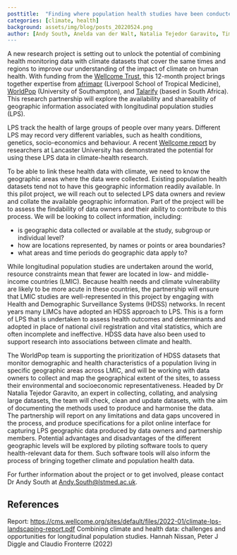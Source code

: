 ```yaml
---
posttitle:  "Finding where population health studies have been conducted to inform climate-health research"
categories: [climate, health]
background: assets/img/blog/posts_20220524.png
author: [Andy South, Anelda van der Walt, Natalia Tejedor Garavito, Tim O'Riordan]
---
```


A new research project is setting out to unlock the potential of combining health monitoring data with climate datasets that cover the same times and regions to improve our understanding of the impact of climate on human health. With funding from the [Wellcome Trust](https://wellcome.org/), this 12-month project brings together expertise from [afrimapr](https://afrimapr.org) (Liverpool School of Tropical Medicine), [WorldPop](https://www.worldpop.org/) (University of Southampton), and [Talarify](https://talarify.co.za) (based in South Africa). This research partnership will explore the availability and shareability of geographic information associated with longitudinal population studies (LPS). 
 
LPS track the health of large groups of people over many years. Different LPS may record very different variables, such as health conditions, genetics, socio-economics and behaviour. A recent [Wellcome report](https://cms.wellcome.org/sites/default/files/2022-01/climate-lps-landscaping-report.pdf) by researchers at Lancaster University has demonstrated the potential for using these LPS data in climate-health research.   
 
To be able to link these health data with climate, we need to know the geographic areas where the data were collected. Existing population health datasets tend not to have this geographic information readily available. In this pilot project, we will reach out to selected LPS data owners and review and collate the available geographic information. Part of the project will be to assess the findability of data owners and their ability to contribute to this process. We will be looking to collect information, including: 
- is geographic data collected or available at the study, subgroup or individual level? 
- how are locations represented, by names or points or area boundaries?  
- what areas and time periods do geographic data apply to? 
 
While longitudinal population studies are undertaken around the world, resource constraints mean that fewer are located in low- and middle-income countries (LMIC). Because health needs and climate vulnerability are likely to be more acute in these countries, the partnership will ensure that LMIC studies are well-represented in this project by engaging with Health and Demographic Surveillance Systems (HDSS) networks. In recent years many LIMCs have adopted an HDSS approach to LPS. This is a form of LPS that is undertaken to assess health outcomes and determinants and adopted in place of national civil registration and vital statistics, which are often incomplete and ineffective. HDSS data have also been used to support research into associations between climate and health. 
 
The WorldPop team is supporting the prioritization of HDSS datasets that monitor demographic and health characteristics of a population living in specific geographic areas across LMIC, and will be working with data owners to collect and map the geographical extent of the sites, to assess their environmental and socioeconomic representativeness. Headed by Dr Natalia Tejedor Garavito, an expert in collecting, collating, and analysing large datasets, the team will check, clean and update datasets, with the aim of documenting the methods used to produce and harmonise the data.  
The partnership will report on any limitations and data gaps uncovered in the process, and produce specifications for a pilot online interface for capturing LPS geographic data produced by data owners and partnership members. Potential advantages and disadvantages of the different geographic levels will be explored by piloting software tools to query health-relevant data for them. Such software tools will also inform the process of bringing together climate and population health data. 
  
For further information about the project or to get involved, please contact Dr Andy South at Andy.South@lstmed.ac.uk. 
  

## References

Report: https://cms.wellcome.org/sites/default/files/2022-01/climate-lps-landscaping-report.pdf 
Combining climate and health data: challenges and opportunities for longitudinal population studies. 
Hannah Nissan, Peter J Diggle and Claudio Fronterre (2022) 
